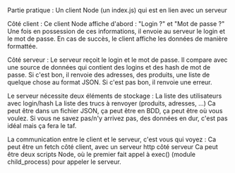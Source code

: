 Partie pratique :
Un client Node (un index.js) qui est en lien avec un serveur

Côté client :
Ce client Node affiche d'abord : "Login ?" et "Mot de passe ?"
Une fois en possession de ces informations, il envoie au serveur le login et le mot de passe.
En cas de succès, le client affiche les données de manière formattée.

Côté serveur :
Le serveur reçoit le login et le mot de passe.
Il compare avec une source de données qui contient des logins et des hash de mot de passe.
Si c'est bon, il renvoie des adresses, des produits, une liste de quelque chose au format JSON.
Si c'est pas bon, il renvoie une erreur.

Le serveur nécessite deux éléments de stockage :
La liste des utilisateurs avec login/hash
La liste des trucs à renvoyer (produits, adresses, ...)
Ca peut être dans un fichier JSON, ça peut être en BDD, ça peut être où vous voulez.
Si vous ne savez pas/n'y arrivez pas, des données en dur, c'est pas idéal mais ça fera le taf.

La communication entre le client et le serveur, c'est vous qui voyez :
Ca peut être un fetch côté client, avec un serveur http côté serveur
Ca peut être deux scripts Node, où le premier fait appel à exec() (module child_process) pour appeler le serveur.